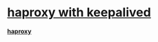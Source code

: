 # **[haproxy with keepalived](https://www.youtube.com/watch?v=EdjR6BcUe7g)**

**[haproxy](https://www.youtube.com/watch?v=9GWziEBoDqQ)**
